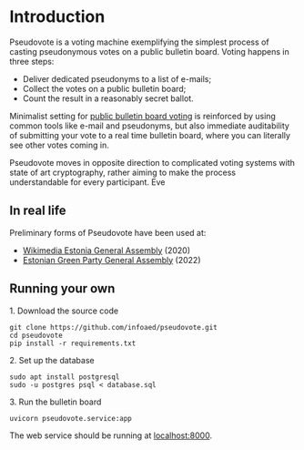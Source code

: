 # Introduction

Pseudovote is a voting machine exemplifying the simplest process of casting pseudonymous votes on a public bulletin board. Voting happens in three steps:

* Deliver dedicated pseudonyms to a list of e-mails;
* Collect the votes on a public bulletin board;
* Count the result in a reasonably secret ballot.

Minimalist setting for [public bulletin board voting](https://s68aa858fd10b80a7.jimcontent.com/download/version/1485167010/module/4933929061/name/beuchat11.pdf) is reinforced by using common tools like e-mail and pseudonyms, but also immediate auditability of submitting your vote to a real time bulletin board, where you can literally see other votes coming in.

Pseudovote moves in opposite direction to complicated voting systems with state of art cryptography, rather aiming to make the process understandable for every participant. Eve

## In real life

Preliminary forms of Pseudovote have been used at:

* [Wikimedia Estonia General Assembly](https://gafgaf.infoaed.ee/en/posts/pseudonymous-voting-in-wikimedia/) (2020)
* [Estonian Green Party General Assembly](https://www.facebook.com/rohelised/posts/325701606250799) (2022)

## Running your own

1\. Download the source code

```
git clone https://github.com/infoaed/pseudovote.git
cd pseudovote
pip install -r requirements.txt
```

2\. Set up the database

```
sudo apt install postgresql
sudo -u postgres psql < database.sql
```

3\. Run the bulletin board

```
uvicorn pseudovote.service:app
```

The web service should be running at [localhost:8000](http://localhost:8000).
